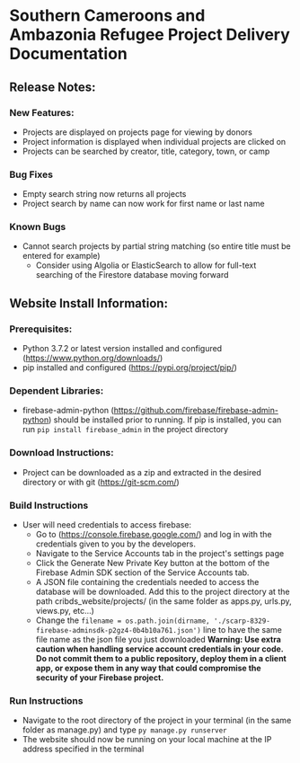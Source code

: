 # Southern Cameroons and Ambazonia Refugee Project Delivery Documentation

## Release Notes:
### New Features:
- Projects are displayed on projects page for viewing by donors
- Project information is displayed when individual projects are clicked on
- Projects can be searched by creator, title, category, town, or camp
### Bug Fixes
- Empty search string now returns all projects
- Project search by name can now work for first name or last name
### Known Bugs
- Cannot search projects by partial string matching (so entire title must be entered for example)
  - Consider using Algolia or ElasticSearch to allow for full-text searching of the Firestore database moving forward

## Website Install Information:
### Prerequisites:
- Python 3.7.2 or latest version installed and configured (https://www.python.org/downloads/)
- pip installed and configured (https://pypi.org/project/pip/)
### Dependent Libraries:
- firebase-admin-python (https://github.com/firebase/firebase-admin-python) should be installed prior to running. If pip is installed, you can run ```pip install firebase_admin``` in the project directory
### Download Instructions:
- Project can be downloaded as a zip and extracted in the desired directory or with git (https://git-scm.com/)
### Build Instructions
- User will need credentials to access firebase:
  - Go to (https://console.firebase.google.com/) and log in with the credentials given to you by the developers. 
  - Navigate to the Service Accounts tab in the project's settings page
  - Click the Generate New Private Key button at the bottom of the Firebase Admin SDK section of the Service Accounts tab.
  - A JSON file containing the credentials needed to access the database will be downloaded. Add this to the project directory at the path cribds_website/projects/ (in the same folder as apps.py, urls.py, views.py, etc...)
  - Change the ```filename = os.path.join(dirname, './scarp-8329-firebase-adminsdk-p2gz4-0b4b10a761.json')``` line to have the same file name as the json file you just downloaded
**Warning: Use extra caution when handling service account credentials in your code. Do not commit them to a public repository, deploy them in a client app, or expose them in any way that could compromise the security of your Firebase project.**
### Run Instructions
- Navigate to the root directory of the project in your terminal (in the same folder as manage.py) and type ```py manage.py runserver```
- The website should now be running on your local machine at the IP address specified in the terminal
